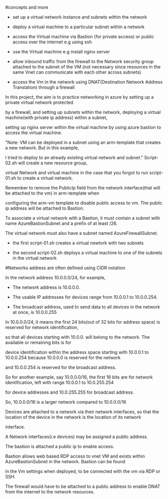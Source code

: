 #concepts and more

- set up a virtual network instance and subnets within the network

- deploy a virtual machine to a particular subnet within a network

- access the Virtual machine via Bastion (for private access) or public access over the internet e.g using ssh

- use the Virtual machine e.g install nginx server

- allow inbound traffic from the firewall to the Network security group attached to the subnet of the VM
    (not necessary since resources in the same Vnet can communicate with each other across subnets)

- access the Vm in the network using DNAT(Destination Network Address Translation) through a firewall

In this project, the aim is to practice networking in azure by setting up a private virtual network protected

by a firewall, and setting up subnets within the network, deploying a virtual machine(with private ip address) within a subnet,

setting up nginx server within the virtual machine by using azure bastion to access the virtual machine.

"Note: VM can be deployed in a subnet using an arm-template that creates a new network. But in this example,

I tried to deploy to an already existing virtual network and subnet." Script-02.sh will create a new resource group,

virtual Network and virtual machine in the case that you forgot to run script-01.sh to create a virtual network.

Remember to remove the PublicIp field from the network interface(that will be attached to the vm) in arm-template when 

configuring the arm-vm template to disable public access to vm. The public ip address will be attached to Bastion.

To associate a virtual network with a Bastion, it must contain a subnet with name AzureBastionSubnet and a prefix of at least /26.

The virtual network must also have a subnet named AzureFirewallSubnet.

- the first script-01.sh creates a virtual newtork with two subnets

- the second script-02.sh deploys a virtual machine to one of the subnets in the virtual network

#Networks address are often defined using CIDR notation

In the network address  10.0.0.0/24, for example,

- The network address is 10.0.0.0.

- The usable IP addresses for devices range from 10.0.0.1 to 10.0.0.254.

- The broadcast address, used to send data to all devices in the network at once, is 10.0.0.255

 In 10.0.0.0/24, it means the first 24 bits(out of 32 bits for address space) is reserved for network identification,

 so that all devices starting with 10.0.0. will belong to the network. The available or remaining bits is for 

 device identification within the address space starting with 10.0.0.1 to 10.0.0.254 because 10.0.0.0 is reserved for the network

 and 10.0.0.254 is reserved for the broadcast address.

 So for another example, say  10.0.0.0/16, the first 16 bits are for network identification, left with range  10.0.0.1 to  10.0.255.254

 for device addresses and  10.0.255.255 for broadcast address.

 So,  10.0.0.0/16 is a larger network compared to  10.0.0.0/16

 Devices are attached to a network via their network interfaces, so that the location of the device in the network is the location of its network 

 interface.

 A Network interfaces(i.e devices) may be assigned a public address.

 The bastion is attached a public ip to enable access.

 Bastion allows web based RDP access to vnet VM and exists within AzureBastionSubnet in the network. Bastion can be found

 in the Vm settings when deployed, to be connected with the vm via RDP or SSH.

 The firewall would have to be attached to a public address to enable DNAT from the internet to the network resources.

 
